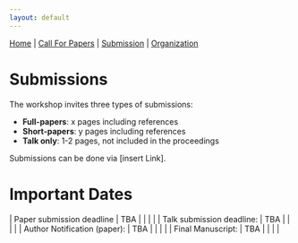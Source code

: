 ```yaml
---
layout: default
---
```

[Home](./index.md) | [Call For Papers](./callForPapers.md) | [Submission](./submission.md) | [Organization](./organization.md)

<h1><b>Submissions</b>  </h1>

The workshop invites three types of submissions:

<ul>
  <li><b>Full-papers</b>: x pages including references</li>
  <li><b>Short-papers</b>: y pages including references</li>
  <li><b>Talk only</b>: 1-2 pages, not included in the proceedings</li>
</ul>

Submissions can be done via [insert Link].


<h1><b>Important Dates</b>  </h1>

<!--| Paper submission deadline    | TBA |   |   |   |
|------------------------------|-----|---|---|---|-->
| Paper submission deadline    | TBA |   |   |   |
| Talk submission deadline:    | TBA |   |   |   |
| Author Notification (paper): | TBA |   |   |   |
| Final Manuscript:            | TBA |   |   |   |